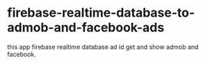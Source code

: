 # firebase-realtime-database-to-admob-and-facebook-ads

this app firebase realtime database ad id get and show admob and facebook.
